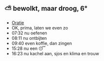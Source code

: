 ##  ⛅ bewolkt, maar droog, 6°
- [Oratie](https://u.pcloud.link/publink/show?code=XZObXLVZNpG48kKzh44ns1UAcDcfUYo5MiMy)
- OK, prima, laten we even zo
- 07:32 nu oefenen
- 08:11 nu ontbijten
- 09:40 even koffie, dan zingen
- 15:28 nu een 😴
- 16:23 nu kachel aan, sjos en klima en trouw